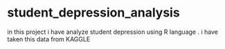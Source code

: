 # student_depression_analysis
in this project i have analyze student depression using R language . i have taken this data from KAGGLE
